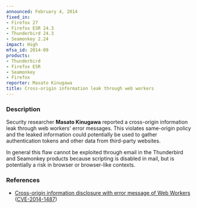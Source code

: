 ```yaml
---
announced: February 4, 2014
fixed_in:
- Firefox 27
- Firefox ESR 24.3
- Thunderbird 24.3
- Seamonkey 2.24
impact: High
mfsa_id: 2014-09
products:
- Thunderbird
- Firefox ESR
- Seamonkey
- Firefox
reporter: Masato Kinugawa
title: Cross-origin information leak through web workers
---
```


<h3>Description</h3>

<p>Security researcher <strong>Masato Kinugawa</strong> reported a cross-origin
information leak through web workers' error messages. This violates same-origin
policy and the leaked information could potentially be used to gather
authentication tokens and other data from third-party websites. 
</p>

<p class="note">In general this flaw cannot be exploited through email in the
Thunderbird and Seamonkey products because scripting is disabled in mail, but is
potentially a risk in browser or browser-like contexts.</p>
<h3>References</h3>

<ul>
  <li><a href="https://bugzilla.mozilla.org/show_bug.cgi?id=947592">
       Cross-origin information disclosure with error message of Web Workers</a>
(<a href="http://cve.mitre.org/cgi-bin/cvename.cgi?name=CVE-2014-1487" class="ex-ref">CVE-2014-1487</a>)</li>
</ul>



